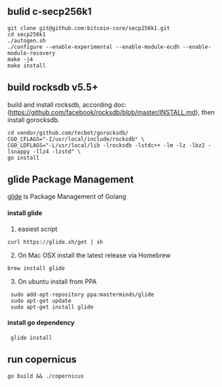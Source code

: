 
## bulid c-secp256k1
```
git clone git@github.com:bitcoin-core/secp256k1.git
cd secp256k1 
./autogen.sh
./configure --enable-experimental --enable-module-ecdh --enable-module-recovery 
make -j4 
make install
```

## build rocksdb v5.5+

build and install rocksdb, according doc: (https://github.com/facebook/rocksdb/blob/master/INSTALL.md), then
install  gorocksdb.

```
cd vendor/github.com/tecbot/gorocksdb/
CGO_CFLAGS="-I/usr/local/include/rocksdb" \
CGO_LDFLAGS="-L/usr/local/lib -lrocksdb -lstdc++ -lm -lz -lbz2 -lsnappy -llz4 -lzstd" \
go install
```

## glide Package Management 
[glide](https://github.com/Masterminds/glide) is Package Management of Golang

#### install glide
1. easiest script
 ```
 curl https://glide.sh/get | sh
 ```
2. On Mac OSX install the latest release via Homebrew
 ```
 brew install glide
 ```
 3. On ubuntu install from PPA
```
 sudo add-apt-repository ppa:masterminds/glide 
 sudo apt-get update
 sudo apt-get install glide
```
   
#### install go dependency
```
 glide install
```

## run copernicus

```
go build && ./copernicus
```
